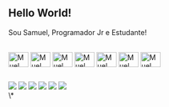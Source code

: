 ## Hello World! 

Sou Samuel, Programador Jr e Estudante!

<div style="display: inline_block"><br>
  <img align="center" alt="Muel" height="30" width="40" src="ahttps://raw.githubusercontent.com/devicons/devicon/master/icons/javascript/javascript-plain.svg">
  <img align="center" alt="Muel" height="30" width="40" src="ahttps://raw.githubusercontent.com/devicons/devicon/master/icons/typescript/typescript-plain.svg">
  <img align="center" alt="Muel" height="30" width="40" src="ahttps://raw.githubusercontent.com/devicons/devicon/master/icons/react/react-original.svg">
  <img align="center" alt="Muel" height="30" width="40" src="ahttps://raw.githubusercontent.com/devicons/devicon/master/icons/html5/html5-original.svg">
  <img align="center" alt="Muel" height="30" width="40" src="ahttps://raw.githubusercontent.com/devicons/devicon/master/icons/css3/css3-original.svg">
  <img align="center" alt="Muel" height="30" width="40" src="ahttps://raw.githubusercontent.com/devicons/devicon/master/icons/python/python-original.svg">
  <img align="center" alt="Muel" height="30" width="40" src="ahttps://raw.githubusercontent.com/devicons/devicon/master/icons/csharp/csharp-original.svg">
</div>
  
  ##
 
<div> 
  <a href="ahttps://www.youtube.com/channel/UC_-uuuZbY0AAt9CViNzvc-Q" target="_blank"><img src="ahttps://img.shields.io/badge/YouTube-FF0000?style=for-the-badge&logo=youtube&logoColor=white" target="_blank"></a>
  <a href="ahttps://instagram.com/rafaballerini" target="_blank"><img src="ahttps://img.shields.io/badge/-Instagram-%23E4405F?style=for-the-badge&logo=instagram&logoColor=white" target="_blank"></a>
 	<a href="ahttps://www.twitch.tv/rafaballerinii" target="_blank"><img src="ahttps://img.shields.io/badge/Twitch-9146FF?style=for-the-badge&logo=twitch&logoColor=white" target="_blank"></a>
 <a href="ahttps://discord.gg/wagxzStdcR" target="_blank"><img src="ahttps://img.shields.io/badge/Discord-7289DA?style=for-the-badge&logo=discord&logoColor=white" target="_blank"></a> 
  <a href = "amailto:contatorafaballerini@gmail.com"><img src="ahttps://img.shields.io/badge/-Gmail-%23333?style=for-the-badge&logo=gmail&logoColor=white" target="_blank"></a>
  <a href="ahttps://www.linkedin.com/in/rafaella-ballerini-45875016a" target="_blank"><img src="ahttps://img.shields.io/badge/-LinkedIn-%230077B5?style=for-the-badge&logo=linkedin&logoColor=white" target="_blank"></a> 
  
</div>
\*
